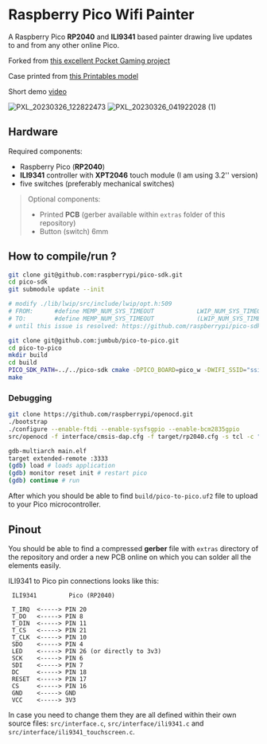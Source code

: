 # Raspberry Pico Wifi Painter

A Raspberry Pico __RP2040__ and __ILI9341__ based painter drawing live updates to and from any other online Pico.

Forked from [this excellent Pocket Gaming project](https://github.com/GrgoMariani/Raspberry-Pico-Pocket-Gamer)

Case printed from [this Printables model](https://www.printables.com/model/147389-case-for-esp8266-nodemcu-12-e-with-ili9341-28-scre)

Short demo [video](https://photos.app.goo.gl/JW611p4d572n7nzj9)

![PXL_20230326_122822473](https://user-images.githubusercontent.com/8686526/227824570-4a2a6dbd-091f-4ba6-8d2d-0f6340522fc9.jpg)
![PXL_20230326_041922028 (1)](https://user-images.githubusercontent.com/8686526/227824564-06d9fc75-5f30-4705-a48a-7ff66ec215b8.jpg)

## Hardware
Required components:
* Raspberry Pico (__RP2040__)
* __ILI9341__ controller with __XPT2046__ touch module (I am using 3.2'' version)
* five switches (preferably mechanical switches)

> Optional components:
> * Printed __PCB__ (gerber available within `extras` folder of this repository)
> * Button (switch) 6mm

## How to compile/run ?

```bash
git clone git@github.com:raspberrypi/pico-sdk.git
cd pico-sdk
git submodule update --init

# modify ./lib/lwip/src/include/lwip/opt.h:509
# FROM:      #define MEMP_NUM_SYS_TIMEOUT            LWIP_NUM_SYS_TIMEOUT_INTERNAL
# TO:        #define MEMP_NUM_SYS_TIMEOUT            (LWIP_NUM_SYS_TIMEOUT_INTERNAL+1)
# until this issue is resolved: https://github.com/raspberrypi/pico-sdk/issues/1281

git clone git@github.com:jumbub/pico-to-pico.git
cd pico-to-pico
mkdir build
cd build
PICO_SDK_PATH=../../pico-sdk cmake -DPICO_BOARD=pico_w -DWIFI_SSID="ssid" -DWIFI_PASSWORD="password" -DMQTT_CLIENT="picow-1234" -DMQTT_TOPIC="draw-app-1234" ..
make
```

### Debugging

```bash
git clone https://github.com/raspberrypi/openocd.git
./bootstrap
./configure --enable-ftdi --enable-sysfsgpio --enable-bcm2835gpio
src/openocd -f interface/cmsis-dap.cfg -f target/rp2040.cfg -s tcl -c "adapter speed 5000"
```

```bash
gdb-multiarch main.elf
target extended-remote :3333
(gdb) load # loads application
(gdb) monitor reset init # restart pico
(gdb) continue # run
```

After which you should be able to find `build/pico-to-pico.uf2` file to upload to your Pico microcontroller.

## Pinout
You should be able to find a compressed __gerber__ file with `extras` directory of the repository and order a new PCB online on which you can solder all the elements easily.

ILI9341 to Pico pin connections looks like this:

```
 ILI9341         Pico (RP2040)

 T_IRQ  <-----> PIN 20
 T_DO   <-----> PIN 8
 T_DIN  <-----> PIN 11
 T_CS   <-----> PIN 21
 T_CLK  <-----> PIN 10
 SDO    <-----> PIN 4
 LED    <-----> PIN 26 (or directly to 3v3)
 SCK    <-----> PIN 6
 SDI    <-----> PIN 7
 DC     <-----> PIN 18
 RESET  <-----> PIN 17
 CS     <-----> PIN 16
 GND    <-----> GND
 VCC    <-----> 3V3

```

In case you need to change them they are all defined within their own source files: `src/interface.c`, `src/interface/ili9341.c` and `src/interface/ili9341_touchscreen.c`.
